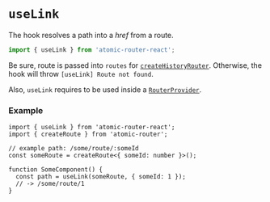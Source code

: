 # `useLink`

The hook resolves a path into a _href_ from a route.

```ts
import { useLink } from 'atomic-router-react';
```

Be sure, route is passed into `routes` for [`createHistoryRouter`](../../api/create-router.md).
Otherwise, the hook will throw `[useLink] Route not found`.

Also, `useLink` requires to be used inside a [`RouterProvider`](./router-provider.md).

### Example

```tsx
import { useLink } from 'atomic-router-react';
import { createRoute } from 'atomic-router';

// example path: /some/route/:someId
const someRoute = createRoute<{ someId: number }>();

function SomeComponent() {
  const path = useLink(someRoute, { someId: 1 });
  // -> /some/route/1
}
```
